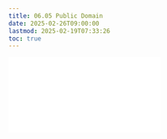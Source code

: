 ```yaml
---
title: 06.05 Public Domain
date: 2025-02-26T09:00:00
lastmod: 2025-02-19T07:33:26
toc: true
---
```


![Link to included file content](../../../../copyright/public-domain.md)
